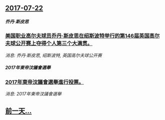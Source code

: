 ## [2017-07-22](/news/2017/07/22/index.md)

##### 乔丹·斯皮思
### [美国职业高尔夫球员乔丹·斯皮思在绍斯波特举行的第146届英国高尔夫球公开赛上夺得个人第三个大满贯。](/news/2017/07/22/美国职业高尔夫球员乔丹-斯皮思在绍斯波特举行的第146届英国高尔夫球公开赛上夺得个人第三个大满贯.md)
_消息: 乔丹·斯皮思, 绍斯波特, 英国高尔夫球公开赛_

##### 2017年東帝汶議會選舉
### [2017年東帝汶議會選舉進行投票。 ](/news/2017/07/22/2017年東帝汶議會選舉進行投票.md)
_消息: 2017年東帝汶議會選舉_

## [前一天...](/news/2017/07/21/index.md)

